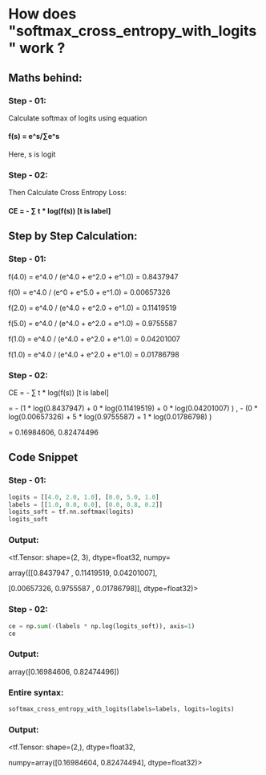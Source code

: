 # How does "softmax_cross_entropy_with_logits" work ?
## Maths behind:
### Step - 01:
Calculate softmax of logits using equation

#### f(s) = e^s/∑e^s

Here, s is logit

### Step - 02:

Then Calculate Cross Entropy Loss:

#### CE = - ∑ t * log(f(s)) [t is label]
## Step by Step Calculation:
### Step - 01:

f(4.0) = e^4.0 / (e^4.0 + e^2.0 + e^1.0) = 0.8437947

f(0) = e^4.0 / (e^0 + e^5.0 + e^1.0) = 0.00657326

f(2.0) = e^4.0 / (e^4.0 + e^2.0 + e^1.0) = 0.11419519

f(5.0) = e^4.0 / (e^4.0 + e^2.0 + e^1.0) = 0.9755587

f(1.0) = e^4.0 / (e^4.0 + e^2.0 + e^1.0) = 0.04201007

f(1.0) = e^4.0 / (e^4.0 + e^2.0 + e^1.0) = 0.01786798

### Step - 02:

CE = - ∑ t * log(f(s)) [t is label]

= - (1 * log(0.8437947) + 0 * log(0.11419519) + 0 * log(0.04201007) ) , - (0 * log(0.00657326) + 5 * log(0.9755587) + 1 * log(0.01786798) )

= 0.16984606, 0.82474496

## Code Snippet
### Step - 01:
```python
logits = [[4.0, 2.0, 1.0], [0.0, 5.0, 1.0]
labels = [[1.0, 0.0, 0.0], [0.0, 0.8, 0.2]]
logits_soft = tf.nn.softmax(logits)
logits_soft
```
### Output:

<tf.Tensor: shape=(2, 3), dtype=float32, numpy=

array([[0.8437947 , 0.11419519, 0.04201007],

[0.00657326, 0.9755587 , 0.01786798]], dtype=float32)>
### Step - 02:
```python
ce = np.sum(-(labels * np.log(logits_soft)), axis=1)
ce
```
### Output:

array([0.16984606, 0.82474496])

### Entire syntax:
```python
softmax_cross_entropy_with_logits(labels=labels, logits=logits)
```
### Output:

<tf.Tensor: shape=(2,), dtype=float32,

numpy=array([0.16984604, 0.82474494], dtype=float32)>
